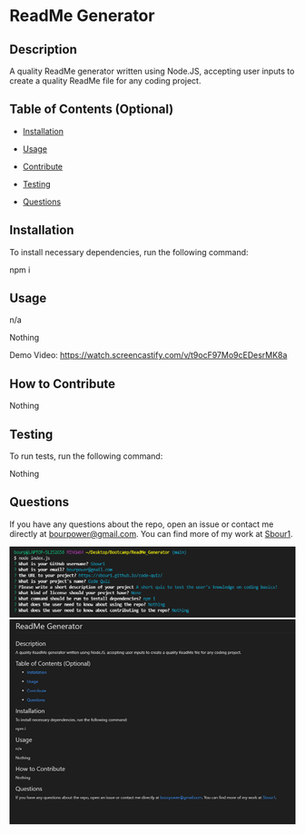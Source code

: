 # ReadMe Generator

  ## Description
  
  A quality ReadMe generator written using Node.JS, accepting user inputs to create a quality ReadMe file for any coding project.
  
  ## Table of Contents (Optional)
  
  * [Installation](#installation)
  * [Usage](#usage)
   
  * [Contribute](#contributing)
  * [Testing](#testing)
  * [Questions](#questions)
  
  ## Installation
  
  To install necessary dependencies, run the following command: 

  npm i

  ## Usage

  n/a
  
  Nothing
  
  Demo Video: https://watch.screencastify.com/v/t9ocF97Mo9cEDesrMK8a
  
  


  
  ## How to Contribute
  
  Nothing

  ## Testing
  
  To run tests, run the following command:

  Nothing
  
  ## Questions
  
  If you have any questions about the repo, open an issue or contact me directly at bourpower@gmail.com. You can find more of my work at [Sbour1](https://github.com/Sbour1/).
  
  <img src="./images/screenshot2.PNG" alt = "Demo"/>
  <img src="./images/screenshot.PNG" alt = "Screenshot"/>